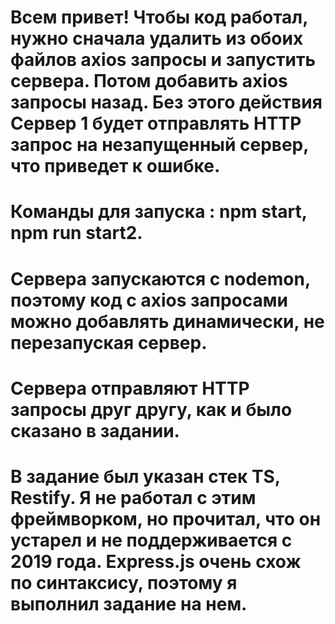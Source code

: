 # Всем привет! Чтобы код работал, нужно сначала удалить из обоих файлов axios запросы и запустить сервера. Потом добавить axios запросы назад. Без этого действия Сервер 1 будет отправлять HTTP запрос на незапущенный сервер, что приведет к ошибке.

# Команды для запуска : npm start, npm run start2.

# Cервера запускаются с nodemon, поэтому код с axios запросами можно добавлять динамически, не перезапуская сервер.

# Сервера отправляют HTTP запросы друг другу, как и было сказано в задании.

# В задание был указан стек TS, Restify. Я не работал с этим фреймворком, но прочитал, что он устарел и не поддерживается с 2019 года. Express.js очень схож по синтаксису, поэтому я выполнил задание на нем.
